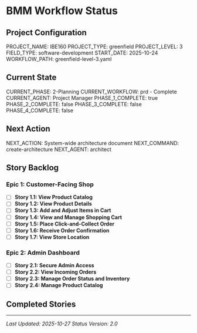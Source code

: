 # BMM Workflow Status

## Project Configuration

PROJECT_NAME: IBE160
PROJECT_TYPE: greenfield
PROJECT_LEVEL: 3
FIELD_TYPE: software-development
START_DATE: 2025-10-24
WORKFLOW_PATH: greenfield-level-3.yaml

## Current State

CURRENT_PHASE: 2-Planning
CURRENT_WORKFLOW: prd - Complete
CURRENT_AGENT: Project Manager
PHASE_1_COMPLETE: true
PHASE_2_COMPLETE: false
PHASE_3_COMPLETE: false
PHASE_4_COMPLETE: false

## Next Action

NEXT_ACTION: System-wide architecture document
NEXT_COMMAND: create-architecture
NEXT_AGENT: architect

## Story Backlog

### Epic 1: Customer-Facing Shop
- [ ] **Story 1.1: View Product Catalog**
- [ ] **Story 1.2: View Product Details**
- [ ] **Story 1.3: Add and Adjust Items in Cart**
- [ ] **Story 1.4: View and Manage Shopping Cart**
- [ ] **Story 1.5: Place Click-and-Collect Order**
- [ ] **Story 1.6: Receive Order Confirmation**
- [ ] **Story 1.7: View Store Location**

### Epic 2: Admin Dashboard
- [ ] **Story 2.1: Secure Admin Access**
- [ ] **Story 2.2: View Incoming Orders**
- [ ] **Story 2.3: Manage Order Status and Inventory**
- [ ] **Story 2.4: Manage Product Catalog**

## Completed Stories



---

_Last Updated: 2025-10-27_
_Status Version: 2.0_